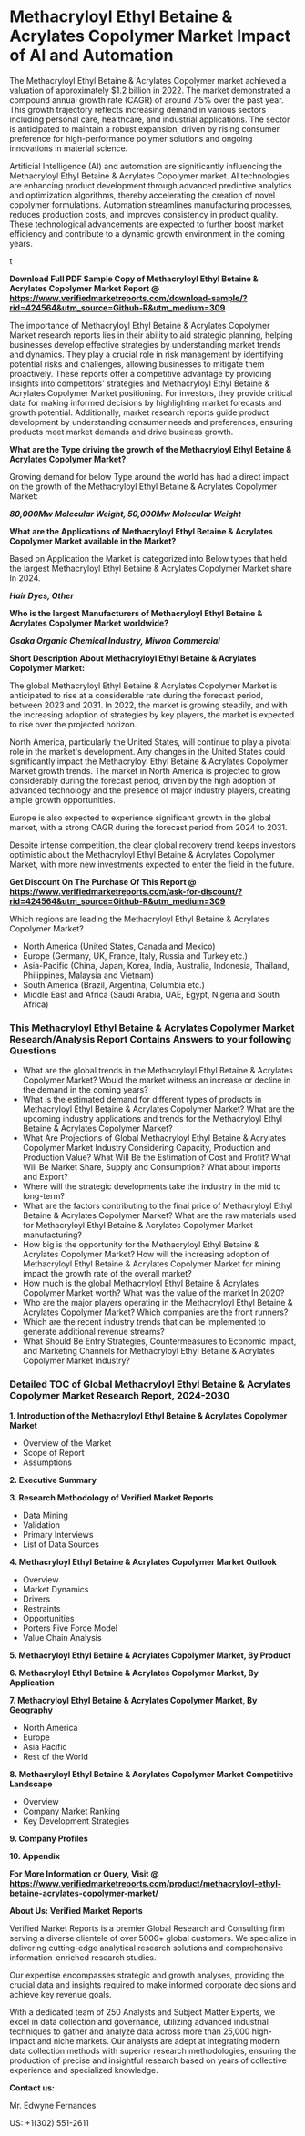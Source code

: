 <meta name="title" content="Global Methacryloyl Ethyl Betaine & Acrylates Copolymer Market Impact of AI and Automation"><meta name="description" content="The Methacryloyl Ethyl Betaine & Acrylates Copolymer market achieved a valuation of approximately $1.2 billion in 2022. The market demonstrated a compound annual growt"><meta name="title" content="Methacryloyl Ethyl Betaine & Acrylates Copolymer Market Size, Share, Scope, Trends, Growth, Opportunities, Analysis, Forecast"><h1>Methacryloyl Ethyl Betaine & Acrylates Copolymer Market Impact of AI and Automation</h1><p>The Methacryloyl Ethyl Betaine & Acrylates Copolymer market achieved a valuation of approximately $1.2 billion in 2022. The market demonstrated a compound annual growth rate (CAGR) of around 7.5% over the past year. This growth trajectory reflects increasing demand in various sectors including personal care, healthcare, and industrial applications. The sector is anticipated to maintain a robust expansion, driven by rising consumer preference for high-performance polymer solutions and ongoing innovations in material science.</p><p>Artificial Intelligence (AI) and automation are significantly influencing the Methacryloyl Ethyl Betaine & Acrylates Copolymer market. AI technologies are enhancing product development through advanced predictive analytics and optimization algorithms, thereby accelerating the creation of novel copolymer formulations. Automation streamlines manufacturing processes, reduces production costs, and improves consistency in product quality. These technological advancements are expected to further boost market efficiency and contribute to a dynamic growth environment in the coming years.</p>t</p><p id="" class=""><strong>Download Full PDF Sample Copy of Methacryloyl Ethyl Betaine & Acrylates Copolymer Market Report @ <a href="https://www.verifiedmarketreports.com/download-sample/?rid=424564&utm_source=Github-R&utm_medium=309" target="_blank">https://www.verifiedmarketreports.com/download-sample/?rid=424564&utm_source=Github-R&utm_medium=309</a></strong></p><p>The importance of&nbsp;Methacryloyl Ethyl Betaine & Acrylates Copolymer Market research reports lies in their ability to aid strategic planning, helping businesses develop effective strategies by understanding market trends and dynamics. They play a crucial role in risk management by identifying potential risks and challenges, allowing businesses to mitigate them proactively. These reports offer a competitive advantage by providing insights into competitors' strategies and Methacryloyl Ethyl Betaine & Acrylates Copolymer Market positioning. For investors, they provide critical data for making informed decisions by highlighting market forecasts and growth potential. Additionally, market research reports guide product development by understanding consumer needs and preferences, ensuring products meet market demands and drive business growth.</p><p><strong>What are the&nbsp;Type driving the growth of the Methacryloyl Ethyl Betaine & Acrylates Copolymer Market?</strong></p><p id="" class="">Growing demand for below Type around the world has had a direct impact on the growth of the Methacryloyl Ethyl Betaine & Acrylates Copolymer Market:</p><em><strong>80,000Mw Molecular Weight, 50,000Mw Molecular Weight</strong></em></p><strong>What are the&nbsp;Applications&nbsp;of Methacryloyl Ethyl Betaine & Acrylates Copolymer Market available in the Market?</strong></p><p id="" class="">Based on Application the Market is categorized into Below types that held the largest Methacryloyl Ethyl Betaine & Acrylates Copolymer Market share In 2024.</p><em><strong>Hair Dyes, Other</strong></em></p><strong>Who is the largest Manufacturers of Methacryloyl Ethyl Betaine & Acrylates Copolymer Market worldwide?</strong></p><p><em><strong>Osaka Organic Chemical Industry, Miwon Commercial</strong></em></p><p id="" class=""><strong>Short Description About Methacryloyl Ethyl Betaine & Acrylates Copolymer Market:</strong></p><p>The global Methacryloyl Ethyl Betaine & Acrylates Copolymer Market is anticipated to rise at a considerable rate during the forecast period, between 2023 and 2031. In 2022, the market is growing steadily, and with the increasing adoption of strategies by key players, the market is expected to rise over the projected horizon.</p><p>North America, particularly the United States, will continue to play a pivotal role in the market's development. Any changes in the United States could significantly impact the Methacryloyl Ethyl Betaine & Acrylates Copolymer Market growth trends. The market in North America is projected to grow considerably during the forecast period, driven by the high adoption of advanced technology and the presence of major industry players, creating ample growth opportunities.</p><p>Europe is also expected to experience significant growth in the global market, with a strong CAGR during the forecast period from 2024 to 2031.</p><p>Despite intense competition, the clear global recovery trend keeps investors optimistic about the Methacryloyl Ethyl Betaine & Acrylates Copolymer Market, with more new investments expected to enter the field in the future.</p><p id="" class=""><strong>Get Discount On The Purchase Of This Report @ <a href="https://www.verifiedmarketreports.com/ask-for-discount/?rid=424564&utm_source=Github-R&utm_medium=309" target="_blank">https://www.verifiedmarketreports.com/ask-for-discount/?rid=424564&utm_source=Github-R&utm_medium=309</a></strong></p>Which regions are leading the Methacryloyl Ethyl Betaine & Acrylates Copolymer Market?</p><ul><li>North America (United States, Canada and Mexico)</li><li>Europe (Germany, UK, France, Italy, Russia and Turkey etc.)</li><li>Asia-Pacific (China, Japan, Korea, India, Australia, Indonesia, Thailand, Philippines, Malaysia and Vietnam)</li><li>South America (Brazil, Argentina, Columbia etc.)</li><li>Middle East and Africa (Saudi Arabia, UAE, Egypt, Nigeria and South Africa)</li></ul><h3 id="" class="">This Methacryloyl Ethyl Betaine & Acrylates Copolymer Market Research/Analysis Report Contains Answers to your following Questions</h3><ul><li>What are the global trends in the Methacryloyl Ethyl Betaine & Acrylates Copolymer Market? Would the market witness an increase or decline in the demand in the coming years?</li><li>What is the estimated demand for different types of products in Methacryloyl Ethyl Betaine & Acrylates Copolymer Market? What are the upcoming industry applications and trends for the Methacryloyl Ethyl Betaine & Acrylates Copolymer Market?</li><li>What Are Projections of Global Methacryloyl Ethyl Betaine & Acrylates Copolymer Market Industry Considering Capacity, Production and Production Value? What Will Be the Estimation of Cost and Profit? What Will Be Market Share, Supply and Consumption? What about imports and Export?</li><li>Where will the strategic developments take the industry in the mid to long-term?</li><li>What are the factors contributing to the final price of Methacryloyl Ethyl Betaine & Acrylates Copolymer Market? What are the raw materials used for Methacryloyl Ethyl Betaine & Acrylates Copolymer Market manufacturing?</li><li>How big is the opportunity for the Methacryloyl Ethyl Betaine & Acrylates Copolymer Market? How will the increasing adoption of Methacryloyl Ethyl Betaine & Acrylates Copolymer Market for mining impact the growth rate of the overall market?</li><li>How much is the global Methacryloyl Ethyl Betaine & Acrylates Copolymer Market worth? What was the value of the market In 2020?</li><li>Who are the major players operating in the Methacryloyl Ethyl Betaine & Acrylates Copolymer Market? Which companies are the front runners?</li><li>Which are the recent industry trends that can be implemented to generate additional revenue streams?</li><li>What Should Be Entry Strategies, Countermeasures to Economic Impact, and Marketing Channels for Methacryloyl Ethyl Betaine & Acrylates Copolymer Market Industry?</li></ul><h3 id="" class="">Detailed TOC of Global Methacryloyl Ethyl Betaine & Acrylates Copolymer Market Research Report, 2024-2030</h3><p id="" class=""><strong>1. Introduction of the Methacryloyl Ethyl Betaine & Acrylates Copolymer Market</strong></p><ul><li>Overview of the Market</li><li>Scope of Report</li><li>Assumptions</li></ul><p id="" class=""><strong>2. Executive Summary</strong></p><p id="" class=""><strong>3. Research Methodology of Verified Market Reports</strong></p><ul><li>Data Mining</li><li>Validation</li><li>Primary Interviews</li><li>List of Data Sources</li></ul><p id="" class=""><strong>4. Methacryloyl Ethyl Betaine & Acrylates Copolymer Market Outlook</strong></p><ul><li>Overview</li><li>Market Dynamics</li><li>Drivers</li><li>Restraints</li><li>Opportunities</li><li>Porters Five Force Model</li><li>Value Chain Analysis</li></ul><p id="" class=""><strong>5. Methacryloyl Ethyl Betaine & Acrylates Copolymer Market, By Product</strong></p><p id="" class=""><strong>6. Methacryloyl Ethyl Betaine & Acrylates Copolymer Market, By Application</strong></p><p id="" class=""><strong>7. Methacryloyl Ethyl Betaine & Acrylates Copolymer Market, By Geography</strong></p><ul><li>North America</li><li>Europe</li><li>Asia Pacific</li><li>Rest of the World</li></ul><p id="" class=""><strong>8. Methacryloyl Ethyl Betaine & Acrylates Copolymer Market Competitive Landscape</strong></p><ul><li>Overview</li><li>Company Market Ranking</li><li>Key Development Strategies</li></ul><p id="" class=""><strong>9. Company Profiles</strong></p><p id="" class=""><strong>10. Appendix</strong></p><p id="" class=""><strong>For More Information or Query, Visit @ <a href="https://www.verifiedmarketreports.com/product/methacryloyl-ethyl-betaine-acrylates-copolymer-market/" target="_blank">https://www.verifiedmarketreports.com/product/methacryloyl-ethyl-betaine-acrylates-copolymer-market/</a></strong></p><p id="" class=""><strong>About Us: Verified Market Reports</strong></p><p id="" class="">Verified Market Reports is a premier Global Research and Consulting firm serving a diverse clientele of over 5000+ global customers. We specialize in delivering cutting-edge analytical research solutions and comprehensive information-enriched research studies.</p><p id="" class="">Our expertise encompasses strategic and growth analyses, providing the crucial data and insights required to make informed corporate decisions and achieve key revenue goals.</p><p id="" class="">With a dedicated team of 250 Analysts and Subject Matter Experts, we excel in data collection and governance, utilizing advanced industrial techniques to gather and analyze data across more than 25,000 high-impact and niche markets. Our analysts are adept at integrating modern data collection methods with superior research methodologies, ensuring the production of precise and insightful research based on years of collective experience and specialized knowledge.</p><p id="" class=""><strong>Contact us:</strong></p><p id="" class="">Mr. Edwyne Fernandes</p><p id="" class="">US: +1(302) 551-2611</p>